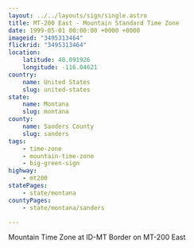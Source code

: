 ```yaml
---
layout: ../../layouts/sign/single.astro
title: MT-200 East - Mountain Standard Time Zone
date: 1999-05-01 00:00:00 +0000 +0000
imageid: "3495313464"
flickrid: "3495313464"
location:
    latitude: 48.091926
    longitude: -116.04621
country:
    name: United States
    slug: united-states
state:
    name: Montana
    slug: montana
county:
    name: Sanders County
    slug: sanders
tags:
    - time-zone
    - mountain-time-zone
    - big-green-sign
highway:
    - mt200
statePages:
    - state/montana
countyPages:
    - state/montana/sanders

---
```

Mountain Time Zone at ID-MT Border on MT-200 East